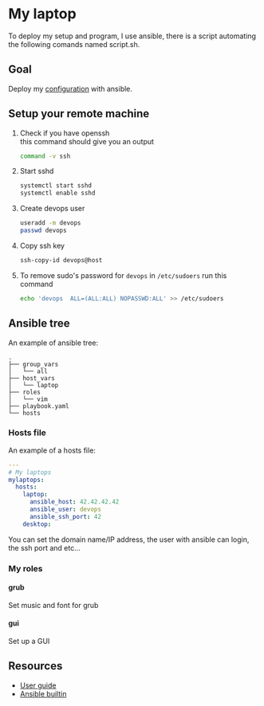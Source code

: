 # My laptop

To deploy my setup and program, I use ansible, there is a script automating the
following comands named script.sh.

## Goal

Deploy my [configuration](https://github.com/t-h2o/my-configuration) with ansible.

## Setup your remote machine

1. Check if you have openssh  
   this command should give you an output
	```sh
	command -v ssh
	```
2. Start sshd
   ```sh
   systemctl start sshd
   systemctl enable sshd
   ```
3. Create devops user
   ```sh
   useradd -m devops
   passwd devops
   ```
4. Copy ssh key
   ```sh
   ssh-copy-id devops@host
   ```
5. To remove sudo's password for `devops`
   in `/etc/sudoers` run this command
   ```sh
   echo 'devops  ALL=(ALL:ALL) NOPASSWD:ALL' >> /etc/sudoers
   ```

## Ansible tree

An example of ansible tree:

```tree
.
├── group_vars
│   └── all
├── host_vars
│   └── laptop
├── roles
│   └── vim
├── playbook.yaml
└── hosts
```

### Hosts file

An example of a hosts file:

```yaml
---
# My laptops
mylaptops:
  hosts:
    laptop:
      ansible_host: 42.42.42.42
      ansible_user: devops
      ansible_ssh_port: 42
    desktop:
```

You can set the domain name/IP address, the user with ansible can login, the ssh port and etc...

### My roles

#### grub

Set music and font for grub

#### gui

Set up a GUI

## Resources

* [User guide](https://docs.ansible.com/ansible/latest/user_guide/index.html)
* [Ansible builtin](https://docs.ansible.com/ansible/latest/collections/ansible/builtin/index.html)
